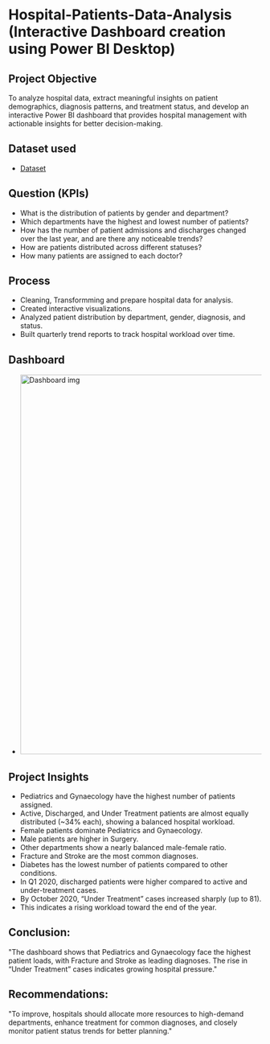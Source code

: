 # Hospital-Patients-Data-Analysis (Interactive Dashboard creation using Power BI Desktop)
## Project Objective
To analyze hospital data, extract meaningful insights on patient demographics, diagnosis patterns, and treatment status, and develop an interactive Power BI dashboard that provides hospital management with actionable insights for better decision-making.

## Dataset used
- <a href="https://github.com/Anujk9213/Hospital-Patients-Data-Analysis/blob/main/hospital%20patients%20report.pbix">Dataset</a>

## Question (KPIs)
- What is the distribution of patients by gender and department?
- Which departments have the highest and lowest number of patients?
- How has the number of patient admissions and discharges changed over the last year, and are there any noticeable trends?
- How are patients distributed across different statuses?
- How many patients are assigned to each doctor?

## Process
- Cleaning, Transformming and prepare hospital data for analysis.
- Created interactive visualizations.
- Analyzed patient distribution by department, gender, diagnosis, and status.
- Built quarterly trend reports to track hospital workload over time.

## Dashboard
- <img width="1372" height="755" alt="Dashboard img" src="https://github.com/user-attachments/assets/7b17b862-1cd1-47f0-9053-aeadbdeab403" />

## Project Insights
- Pediatrics and Gynaecology have the highest number of patients assigned.
- Active, Discharged, and Under Treatment patients are almost equally distributed (~34% each), showing a balanced hospital workload.
- Female patients dominate Pediatrics and Gynaecology.
- Male patients are higher in Surgery.
- Other departments show a nearly balanced male-female ratio.
- Fracture and Stroke are the most common diagnoses.
- Diabetes has the lowest number of patients compared to other conditions.
- In Q1 2020, discharged patients were higher compared to active and under-treatment cases.
- By October 2020, “Under Treatment” cases increased sharply (up to 81).
- This indicates a rising workload toward the end of the year.

## Conclusion:
"The dashboard shows that Pediatrics and Gynaecology face the highest patient loads, with Fracture and Stroke as leading diagnoses. The rise in “Under Treatment” cases indicates growing hospital pressure."

## Recommendations:
"To improve, hospitals should allocate more resources to high-demand departments, enhance treatment for common diagnoses, and closely monitor patient status trends for better planning."




